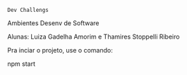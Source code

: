 `Dev Challengs`

Ambientes Desenv de Software

Alunas: Luiza Gadelha Amorim e Thamires Stoppelli Ribeiro

Pra inciar o projeto, use o comando:

npm start
